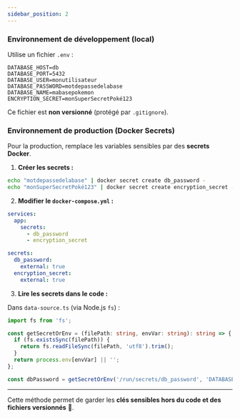 ```yaml
---
sidebar_position: 2
---
```


### Environnement de développement (local)

Utilise un fichier `.env` :

```dotenv
DATABASE_HOST=db
DATABASE_PORT=5432
DATABASE_USER=monutilisateur
DATABASE_PASSWORD=motdepassedelabase
DATABASE_NAME=mabasepokemon
ENCRYPTION_SECRET=monSuperSecretPoké123
```

Ce fichier est **non versionné** (protégé par `.gitignore`).

### Environnement de production (Docker Secrets)

Pour la production, remplace les variables sensibles par des **secrets Docker**.

1. **Créer les secrets :**

```bash
echo "motdepassedelabase" | docker secret create db_password -
echo "monSuperSecretPoké123" | docker secret create encryption_secret -
```

2. **Modifier le `docker-compose.yml` :**

```yaml
services:
  app:
    secrets:
      - db_password
      - encryption_secret

secrets:
  db_password:
    external: true
  encryption_secret:
    external: true
```

3. **Lire les secrets dans le code :**

Dans `data-source.ts` (via Node.js `fs`) :

```ts
import fs from 'fs';

const getSecretOrEnv = (filePath: string, envVar: string): string => {
  if (fs.existsSync(filePath)) {
    return fs.readFileSync(filePath, 'utf8').trim();
  }
  return process.env[envVar] || '';
};

const dbPassword = getSecretOrEnv('/run/secrets/db_password', 'DATABASE_PASSWORD');
```

---

Cette méthode permet de garder les **clés sensibles hors du code et des fichiers versionnés** 🔐.

